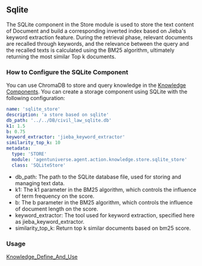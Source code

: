 ## Sqlite

The SQLite component in the Store module is used to store the text content of Document and build a corresponding inverted index based on Jieba's keyword extraction feature. During the retrieval phase, relevant documents are recalled through keywords, and the relevance between the query and the recalled texts is calculated using the BM25 algorithm, ultimately returning the most similar Top k documents.

### How to Configure the SQLite Component

You can use ChromaDB to store and query knowledge in the [Knowledge Components](../../../In-Depth_Guides/Tutorials/Knowledge/Knowledge.md). You can create a storage component using SQLite with the following configuration:
```yaml
name: 'sqlite_store'
description: 'a store based on sqlite'
db_path: '../../DB/civil_law_sqlite.db'
k1: 1.5
b: 0.75
keyword_extractor: 'jieba_keyword_extractor'
similarity_top_k: 10
metadata:
  type: 'STORE'
  module: 'agentuniverse.agent.action.knowledge.store.sqlite_store'
  class: 'SQLiteStore'
```
- db_path: The path to the SQLite database file, used for storing and managing text data.
- k1: The k1 parameter in the BM25 algorithm, which controls the influence of term frequency on the score.
- b: The b parameter in the BM25 algorithm, which controls the influence of document length on the score.
- keyword_extractor: The tool used for keyword extraction, specified here as jieba_keyword_extractor.
- similarity_top_k: Return top k similar documents based on bm25 score.

### Usage
[Knowledge_Define_And_Use](../../../In-Depth_Guides/Tutorials/Knowledge/Knowledge_Define_And_Use.md)